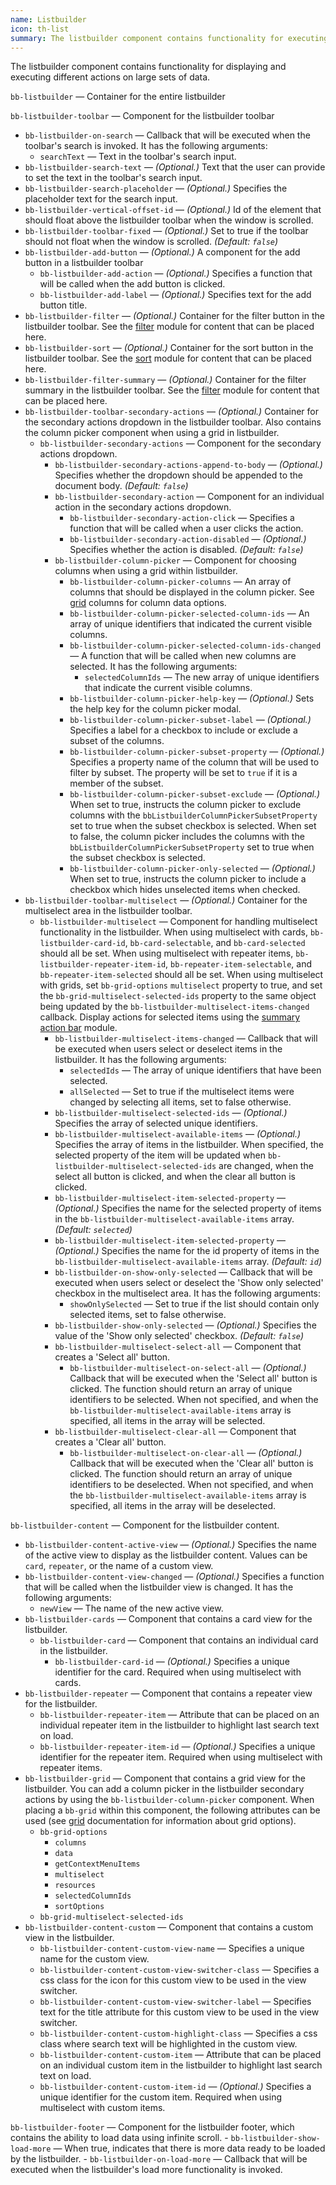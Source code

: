 ```yaml
---
name: Listbuilder
icon: th-list
summary: The listbuilder component contains functionality for executing different actions on large sets of data.
---
```


The listbuilder component contains functionality for displaying and executing different actions on large sets of data.

`bb-listbuilder` &mdash; Container for the entire listbuilder

`bb-listbuilder-toolbar` &mdash; Component for the listbuilder toolbar
  - `bb-listbuilder-on-search` &mdash; Callback that will be executed when the toolbar's search is invoked. It has the following arguments:
    - `searchText` &mdash; Text in the toolbar's search input.
  - `bb-listbuilder-search-text` &mdash; *(Optional.)* Text that the user can provide to set the text in the toolbar's search input.
  - `bb-listbuilder-search-placeholder` &mdash; *(Optional.)* Specifies the placeholder text for the search input.
  - `bb-listbuilder-vertical-offset-id` &mdash; *(Optional.)* Id of the element that should float above the listbuilder toolbar when the window is scrolled.
  - `bb-listbuilder-toolbar-fixed` &mdash; *(Optional.)* Set to true if the toolbar should not float when the window is scrolled. *(Default: `false`)*
  - `bb-listbuilder-add-button` &mdash; *(Optional.)* A component for the add button in a listbuilder toolbar
    - `bb-listbuilder-add-action` &mdash; *(Optional.)* Specifies a function that will be called when the add button is clicked.
    - `bb-listbuilder-add-label` &mdash; *(Optional.)* Specifies text for the add button title.
  - `bb-listbuilder-filter` &mdash; *(Optional.)* Container for the filter button in the listbuilder toolbar. See the [filter](../filter) module for content that can be placed here.
  - `bb-listbuilder-sort` &mdash; *(Optional.)* Container for the sort button in the listbuilder toolbar. See the [sort](../sort) module for content that can be placed here.
  - `bb-listbuilder-filter-summary` &mdash; *(Optional.)* Container for the filter summary in the listbuilder toolbar. See the [filter](../filter) module for content that can be placed here.
  - `bb-listbuilder-toolbar-secondary-actions` &mdash; *(Optional.)* Container for the secondary actions dropdown in the listbuilder toolbar. Also contains the column picker component when using a grid in listbuilder.
    - `bb-listbuilder-secondary-actions` &mdash; Component for the secondary actions dropdown.
      - `bb-listbuilder-secondary-actions-append-to-body` &mdash; *(Optional.)* Specifies whether the dropdown should be appended to the document body. *(Default: `false`)*
      - `bb-listbuilder-secondary-action` &mdash; Component for an individual action in the secondary actions dropdown.
        - `bb-listbuilder-secondary-action-click` &mdash; Specifies a function that will be called when a user clicks the action.
        - `bb-listbuilder-secondary-action-disabled` &mdash; *(Optional.)* Specifies whether the action is disabled. *(Default: `false`)*
      - `bb-listbuilder-column-picker` &mdash; Component for choosing columns when using a grid within listbuilder.
        - `bb-listbuilder-column-picker-columns` &mdash; An array of columns that should be displayed in the column picker. See [grid](../grids) columns for column data options.
        - `bb-listbuilder-column-picker-selected-column-ids` &mdash; An array of unique identifiers that indicated the current visible columns.
        - `bb-listbuilder-column-picker-selected-column-ids-changed` &mdash; A function that will be called when new columns are selected. It has the following arguments: 
          - `selectedColumnIds` &mdash; The new array of unique identifiers that indicate the current visible columns.
        - `bb-listbuilder-column-picker-help-key` &mdash; *(Optional.)* Sets the help key for the column picker modal.
        - `bb-listbuilder-column-picker-subset-label` &mdash; *(Optional.)* Specifies a label for a checkbox to include or exclude a subset of the columns.
        - `bb-listbuilder-column-picker-subset-property` &mdash; *(Optional.)* Specifies a property name of the column that will be used to filter by subset. The property will be set to `true` if it is a member of the subset.
        - `bb-listbuilder-column-picker-subset-exclude` &mdash; *(Optional.)* When set to true, instructs the column picker to exclude columns with the `bbListbuilderColumnPickerSubsetProperty` set to true when the subset checkbox is selected. When set to false, the column picker includes the columns with the `bbListbuilderColumnPickerSubsetProperty` set to true when the subset checkbox is selected.
        - `bb-listbuilder-column-picker-only-selected` &mdash; *(Optional.)* When set to true, instructs the column picker to include a checkbox which hides unselected items when checked.
  - `bb-listbuilder-toolbar-multiselect` &mdash; *(Optional.)* Container for the multiselect area in the listbuilder toolbar.
    - `bb-listbuilder-multiselect` &mdash; Component for handling multiselect functionality in the listbuilder. When using multiselect with cards, `bb-listbuilder-card-id`, `bb-card-selectable`, and `bb-card-selected` should all be set. When using multiselect with repeater items, `bb-listbuilder-repeater-item-id`, `bb-repeater-item-selectable`, and `bb-repeater-item-selected` should all be set. When using multiselect with grids, set `bb-grid-options` `multiselect` property to true, and set the `bb-grid-multiselect-selected-ids` property to the same object being updated by the `bb-listbuilder-multiselect-items-changed` callback. Display actions for selected items using the [summary action bar](../summaryactionbar) module. 
      - `bb-listbuilder-multiselect-items-changed` &mdash; Callback that will be executed when users select or deselect items in the listbuilder. It has the following arguments: 
        - `selectedIds` &mdash; The array of unique identifiers that have been selected.
        - `allSelected` &mdash; Set to true if the multiselect items were changed by selecting all items, set to false otherwise.
      - `bb-listbuilder-multiselect-selected-ids` &mdash; *(Optional.)* Specifies the array of selected unique identifiers. 
      - `bb-listbuilder-multiselect-available-items` &mdash; *(Optional.)* Specifies the array of items in the listbuilder. When specified, the selected property of the item will be updated when `bb-listbuilder-multiselect-selected-ids` are changed, when the select all button is clicked, and when the clear all button is clicked.
      - `bb-listbuilder-multiselect-item-selected-property` &mdash; *(Optional.)* Specifies the name for the selected property of items in the `bb-listbuilder-multiselect-available-items` array. *(Default: `selected`)*
      - `bb-listbuilder-multiselect-item-selected-property` &mdash; *(Optional.)* Specifies the name for the id property of items in the `bb-listbuilder-multiselect-available-items` array. *(Default: `id`)*
      - `bb-listbuilder-on-show-only-selected` &mdash; Callback that will be executed when users select or deselect the 'Show only selected' checkbox in the multiselect area. It has the following arguments: 
        - `showOnlySelected` &mdash; Set to true if the list should contain only selected items, set to false otherwise.
      - `bb-listbuilder-show-only-selected` &mdash; *(Optional.)* Specifies the value of the 'Show only selected' checkbox. *(Default: `false`)*
      - `bb-listbuilder-multiselect-select-all` &mdash; Component that creates a 'Select all' button.
        - `bb-listbuilder-multiselect-on-select-all` &mdash; *(Optional.)* Callback that will be executed when the 'Select all' button is clicked. The function should return an array of unique identifiers to be selected. When not specified, and when the `bb-listbuilder-multiselect-available-items` array is specified, all items in the array will be selected.
      - `bb-listbuilder-multiselect-clear-all` &mdash; Component that creates a 'Clear all' button.
        - `bb-listbuilder-multiselect-on-clear-all` &mdash; *(Optional.)* Callback that will be executed when the 'Clear all' button is clicked. The function should return an array of unique identifiers to be deselected. When not specified, and when the `bb-listbuilder-multiselect-available-items` array is specified, all items in the array will be deselected.
      
`bb-listbuilder-content` &mdash; Component for the listbuilder content.
  - `bb-listbuilder-content-active-view` &mdash; *(Optional.)* Specifies the name of the active view to display as the listbuilder content. Values can be `card`, `repeater`, or the name of a custom view.
  - `bb-listbuilder-content-view-changed` &mdash; *(Optional.)* Specifies a function that will be called when the listbuilder view is changed. It has the following arguments:
    - `newView` &mdash; The name of the new active view.
  - `bb-listbuilder-cards` &mdash; Component that contains a card view for the listbuilder.
    - `bb-listbuilder-card` &mdash; Component that contains an individual card in the listbuilder.
        - `bb-listbuilder-card-id` &mdash; *(Optional.)* Specifies a unique identifier for the card. Required when using multiselect with cards.
  - `bb-listbuilder-repeater` &mdash; Component that contains a repeater view for the listbuilder.
    - `bb-listbuilder-repeater-item` &mdash; Attribute that can be placed on an individual repeater item in the listbuilder to highlight last search text on load.
    - `bb-listbuilder-repeater-item-id` &mdash; *(Optional.)* Specifies a unique identifier for the repeater item. Required when using multiselect with repeater items.
  - `bb-listbuilder-grid` &mdash; Component that contains a grid view for the listbuilder. You can add a column picker in the listbuilder secondary actions by using the `bb-listbuilder-column-picker` component. When placing a `bb-grid` within this component, the following attributes can be used (see [grid](../grids) documentation for information about grid options).
    - `bb-grid-options`
      - `columns`
      - `data`
      - `getContextMenuItems`
      - `multiselect`
      - `resources`
      - `selectedColumnIds`
      - `sortOptions`
    - `bb-grid-multiselect-selected-ids`
  - `bb-listbuilder-content-custom` &mdash; Component that contains a custom view in the listbuilder.
    - `bb-listbuilder-content-custom-view-name` &mdash; Specifies a unique name for the custom view.
    - `bb-listbuilder-content-custom-view-switcher-class` &mdash; Specifies a css class for the icon for this custom view to be used in the view switcher.
    - `bb-listbuilder-content-custom-view-switcher-label` &mdash; Specifies text for the title attribute for this custom view to be used in the view switcher.
    - `bb-listbuilder-content-custom-highlight-class` &mdash; Specifies a css class where search text will be highlighted in the custom view.
    - `bb-listbuilder-content-custom-item` &mdash; Attribute that can be placed on an individual custom item in the listbuilder to highlight last search text on load.
    - `bb-listbuilder-content-custom-item-id` &mdash; *(Optional.)* Specifies a unique identifier for the custom item. Required when using multiselect with custom items.

`bb-listbuilder-footer` &mdash; Component for the listbuilder footer, which contains the ability to load data using infinite scroll.
    - `bb-listbuilder-show-load-more` &mdash; When true, indicates that there is more data ready to be loaded by the listbuilder.
    - `bb-listbuilder-on-load-more` &mdash; Callback that will be executed when the listbuilder's load more functionality is invoked.
